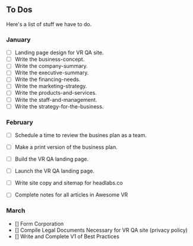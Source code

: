 ## To Dos 

Here's a list of stuff we have to do.

### January
- [ ] Landing page design for VR QA site.
- [ ] Write the business-concept.
- [ ] Write the company-summary.
- [ ] Write the executive-summary.
- [ ] Write the financing-needs.
- [ ] Write the marketing-strategy.
- [ ] Write the products-and-services.
- [ ] Write the staff-and-management.
- [ ] Write the strategy-for-the-business.

### February
- [ ] Schedule a time to review the busines plan as a team.
- [ ] Make a print version of the business plan.
- [ ] Build the VR QA landing page.
- [ ] Launch the VR QA landing page.
- [ ] Write site copy and sitemap for headlabs.co 
- [ ] Complete notes for all articles in Awesome VR



### March

- [] Form Corporation
- [] Compile Legal Documents Necessary for VR QA site (privacy policy)
- [] Write and Complete V1 of Best Practices
